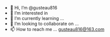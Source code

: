 - 👋 Hi, I’m @gusteau816
- 👀 I’m interested in 
- 🌱 I’m currently learning ...
- 💞️ I’m looking to collaborate on ...
- 📫 How to reach me ... gusteau816@163.com

<!---
gusteau816/gusteau816 is a ✨ special ✨ repository because its `README.md` (this file) appears on your GitHub profile.
You can click the Preview link to take a look at your changes.
--->
